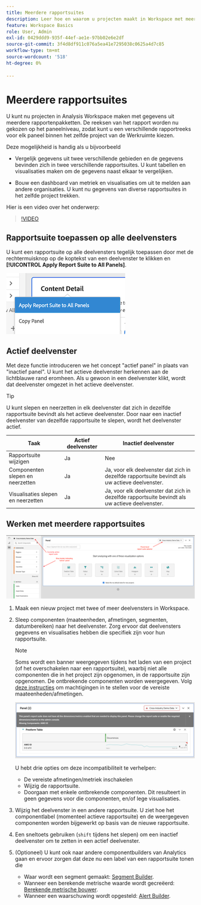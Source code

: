 ```yaml
---
title: Meerdere rapportsuites
description: Leer hoe en waarom u projecten maakt in Workspace met meerdere rapportsuite
feature: Workspace Basics
role: User, Admin
exl-id: 0429ddd9-935f-44ef-ae1e-97bb02e6e2df
source-git-commit: 3f4d8df911c076a5ea41e7295038c0625a4d7c85
workflow-type: tm+mt
source-wordcount: '518'
ht-degree: 0%

---
```


# Meerdere rapportsuites

U kunt nu projecten in Analysis Workspace maken met gegevens uit meerdere rapportenpakketten. De reeksen van het rapport worden nu gekozen op het paneelniveau, zodat kunt u een verschillende rapportreeks voor elk paneel binnen het zelfde project van de Werkruimte kiezen.

Deze mogelijkheid is handig als u bijvoorbeeld

* Vergelijk gegevens uit twee verschillende gebieden en de gegevens bevinden zich in twee verschillende rapportsuites. U kunt tabellen en visualisaties maken om de gegevens naast elkaar te vergelijken.

* Bouw een dashboard van metriek en visualisaties om uit te melden aan andere organisaties. U kunt nu gegevens van diverse rapportsuites in het zelfde project trekken.

Hier is een video over het onderwerp:

>[!VIDEO](https://video.tv.adobe.com/v/32843/?quality=12)

## Rapportsuite toepassen op alle deelvensters

U kunt een rapportsuite op alle deelvensters tegelijk toepassen door met de rechtermuisknop op de koptekst van een deelvenster te klikken en **[!UICONTROL Apply Report Suite to All Panels]**.

![](assets/apply-rs-all-panels.png)

## Actief deelvenster

Met deze functie introduceren we het concept &quot;actief panel&quot; in plaats van &quot;inactief panel&quot;. U kunt het actieve deelvenster herkennen aan de lichtblauwe rand eromheen. Als u gewoon in een deelvenster klikt, wordt dat deelvenster omgezet in het actieve deelvenster.

>[!TIP]
>U kunt slepen en neerzetten in elk deelvenster dat zich in dezelfde rapportsuite bevindt als het actieve deelvenster. Door naar een inactief deelvenster van dezelfde rapportsuite te slepen, wordt het deelvenster actief.

| Taak | Actief deelvenster | Inactief deelvenster |
| --- | --- | --- |
| Rapportsuite wijzigen | Ja | Nee |
| Componenten slepen en neerzetten | Ja | Ja, voor elk deelvenster dat zich in dezelfde rapportsuite bevindt als uw actieve deelvenster. |
| Visualisaties slepen en neerzetten | Ja | Ja, voor elk deelvenster dat zich in dezelfde rapportsuite bevindt als uw actieve deelvenster. |

## Werken met meerdere rapportsuites

![](assets/mrs-ui.png)

1. Maak een nieuw project met twee of meer deelvensters in Workspace.

1. Sleep componenten (maateenheden, afmetingen, segmenten, datumbereiken) naar het deelvenster. Zorg ervoor dat deelvensters gegevens en visualisaties hebben die specifiek zijn voor hun rapportsuite.


   >[!NOTE]
   >Soms wordt een banner weergegeven tijdens het laden van een project (of het overschakelen naar een rapportsuite), waarbij niet alle componenten die in het project zijn opgenomen, in de rapportsuite zijn opgenomen. De ontbrekende componenten worden weergegeven. Volg [deze instructies](/help/admin/admin-console/permissions/product-profile.md) om machtigingen in te stellen voor de vereiste maateenheden/afmetingen.

   ![](assets/incompat-rs.png)

   U hebt drie opties om deze incompatibiliteit te verhelpen:
   * De vereiste afmetingen/metriek inschakelen
   * Wijzig de rapportsuite.
   * Doorgaan met enkele ontbrekende componenten. Dit resulteert in geen gegevens voor die componenten, en/of lege visualisaties.

1. Wijzig het deelvenster in een andere rapportsuite. U ziet hoe het componentlabel (momenteel actieve rapportsuite) en de weergegeven componenten worden bijgewerkt op basis van de nieuwe rapportsuite.

1. Een sneltoets gebruiken (`shift` tijdens het slepen) om een inactief deelvenster om te zetten in een actief deelvenster.

1. (Optioneel) U kunt ook naar andere componentbuilders van Analytics gaan en ervoor zorgen dat deze nu een label van een rapportsuite tonen die

   * Waar wordt een segment gemaakt: [Segment Builder](https://experienceleague.adobe.com/docs/analytics/components/segmentation/segmentation-workflow/seg-build.html).
   * Wanneer een berekende metrische waarde wordt gecreëerd: [Berekende metrische bouwer](https://experienceleague.adobe.com/docs/analytics/components/calculated-metrics/calcmetric-workflow/cm-build-metrics.html).
   * Wanneer een waarschuwing wordt opgesteld: [Alert Builder](https://experienceleague.adobe.com/docs/analytics/components/alerts/alert-builder.html).
